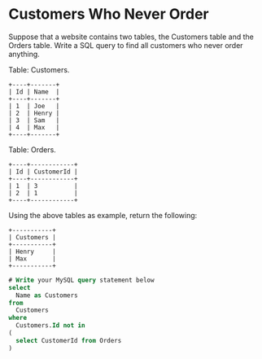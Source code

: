 # Customers Who Never Order

Suppose that a website contains two tables, the Customers table and the Orders table. Write a SQL query to find all customers who never order anything.

Table: Customers.

    +----+-------+
    | Id | Name  |
    +----+-------+
    | 1  | Joe   |
    | 2  | Henry |
    | 3  | Sam   |
    | 4  | Max   |
    +----+-------+

Table: Orders.

    +----+------------+
    | Id | CustomerId |
    +----+------------+
    | 1  | 3          |
    | 2  | 1          |
    +----+------------+

Using the above tables as example, return the following:

    +-----------+
    | Customers |
    +-----------+
    | Henry     |
    | Max       |
    +-----------+


```sql
# Write your MySQL query statement below
select
  Name as Customers
from
  Customers
where
  Customers.Id not in
(
  select CustomerId from Orders
)
```